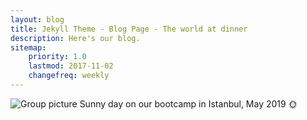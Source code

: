 ```yaml
---
layout: blog
title: Jekyll Theme - Blog Page - The world at dinner
description: Here's our blog.
sitemap:
    priority: 1.0
    lastmod: 2017-11-02
    changefreq: weekly
---
```


![Group picture](https://laurapeacemakers.github.io/images/grouppic.jpeg)
Sunny day on our bootcamp in Istanbul, May 2019 :sun_with_face:
